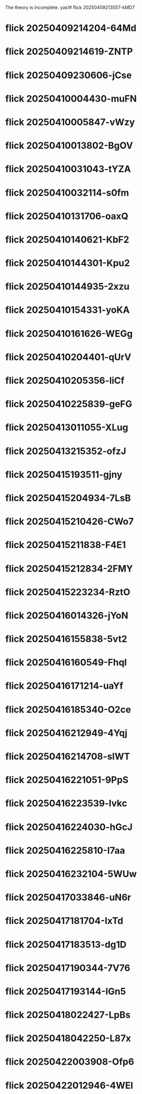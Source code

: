 The theory is incomplete.
yas!# flick 20250409213557-kMD7
# flick 20250409214204-64Md
# flick 20250409214619-ZNTP
# flick 20250409230606-jCse
# flick 20250410004430-muFN
# flick 20250410005847-vWzy
# flick 20250410013802-BgOV
# flick 20250410031043-tYZA
# flick 20250410032114-s0fm
# flick 20250410131706-oaxQ
# flick 20250410140621-KbF2
# flick 20250410144301-Kpu2
# flick 20250410144935-2xzu
# flick 20250410154331-yoKA
# flick 20250410161626-WEGg
# flick 20250410204401-qUrV
# flick 20250410205356-liCf
# flick 20250410225839-geFG
# flick 20250413011055-XLug
# flick 20250413215352-ofzJ
# flick 20250415193511-gjny
# flick 20250415204934-7LsB
# flick 20250415210426-CWo7
# flick 20250415211838-F4E1
# flick 20250415212834-2FMY
# flick 20250415223234-RztO
# flick 20250416014326-jYoN
# flick 20250416155838-5vt2
# flick 20250416160549-Fhql
# flick 20250416171214-uaYf
# flick 20250416185340-O2ce
# flick 20250416212949-4Yqj
# flick 20250416214708-sIWT
# flick 20250416221051-9PpS
# flick 20250416223539-lvkc
# flick 20250416224030-hGcJ
# flick 20250416225810-I7aa
# flick 20250416232104-5WUw
# flick 20250417033846-uN6r
# flick 20250417181704-IxTd
# flick 20250417183513-dg1D
# flick 20250417190344-7V76
# flick 20250417193144-IGn5
# flick 20250418022427-LpBs
# flick 20250418042250-L87x
# flick 20250422003908-Ofp6
# flick 20250422012946-4WEl
